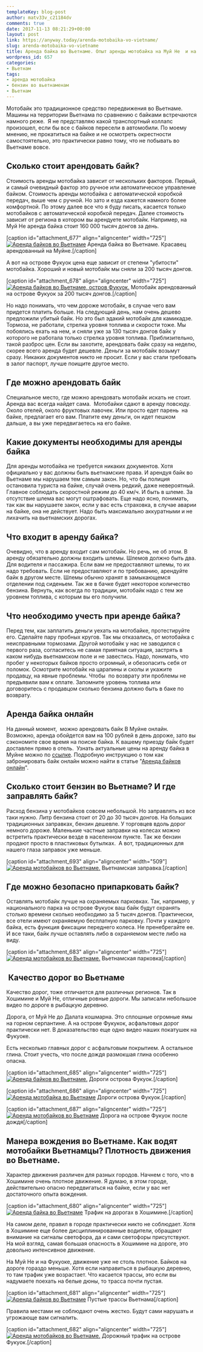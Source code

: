 ```yaml
---
templateKey: blog-post
author: matv33v_c21184dv
comments: true
date: 2017-11-13 08:21:29+00:00
layout: post
link: https://anyway.today/arenda-motobaika-vo-vietname/
slug: arenda-motobaika-vo-vietname
title: Аренда байка во Вьетнаме. Опыт аренды мотобайка на Муй Не  и на острове Фукуок.
wordpress_id: 657
categories:
- Вьетнам
tags:
- аренда мотобайка
- бензин во вьетнаменам
- Вьетнам
---
```


Мотобайк это традиционное средство передвижения во Вьетнаме. Машины на территории Вьетнама по сравнению с байками встречаются намного реже.  Я не представляю какой транспортный коллапс произошел, если бы все с байков пересели в автомобили. По моему мнению, не прокатиться на байке и не осмотреть окрестности самостоятельно, это практически равно тому, что не побывать во Вьетнаме вовсе.


<!-- more -->


## Сколько стоит арендовать байк?




Стоимость аренды мотобайка зависит от нескольких факторов. Первый, и самый очевидный фактор это ручное или автоматическое управление байком. Стоимость аренды мотобайка с автоматической коробкой передач, выше чем с ручной. Но зато и езда кажется намного более комфортной. По этому далее все что я буду писать, касается только мотобайков с автоматической коробкой передач. Далее стоимость зависит от региона в котором вы арендуете мотобайк. Например, на Муй Не аренда байка стоит 160 000 тысяч донгов за день.




[caption id="attachment_677" align="aligncenter" width="725"][![Аренда байков во Вьетнаме](https://anyway.today/wp-content/uploads/2015/03/2014-10-20_Vietnam_0139.jpg)](https://anyway.today/wp-content/uploads/2015/03/2014-10-20_Vietnam_0139.jpg) Аренда байка во Вьетнаме. Красавец арендованный на Муйне.[/caption]


А вот на острове Фукуок цена еще зависит от степени "убитости" мотобайка. Хороший и новый мотобайк мы сняли за 200 тысяч донгов.




[caption id="attachment_678" align="aligncenter" width="725"][![Аренда байков во Вьетнаме, остров Фукуок.](https://anyway.today/wp-content/uploads/2015/03/2014-10-28_Vietnam_0775.jpg)](https://anyway.today/wp-content/uploads/2015/03/2014-10-28_Vietnam_0775.jpg) Мотобайк арендованный на острове Фукуок за 200 тысяч донгов.[/caption]


Но надо понимать, что чем дороже мотобайк, в случае чего вам придется платить больше. На следующий день, нам очень дешево предложили убитый байк. Но это был эдакий мотобайк для камикадзе. Тормоза, не работали, стрелка уровня топлива и скорости тоже. Мы побоялись ехать на нем, и сняли уже за 130 тысяч донгов байк у которого не работала только стрелка уровня топлива. Приблизительно, такой разброс цен. Если вы захотите, арендовать байк сразу на неделю, скорее всего аренда будет дешевле. Деньги за мотобайк возьмут сразу. Никаких документов никто не просит. Если у вас стали требовать в залог паспорт, лучше поищите другое место.





## Где можно арендовать байк




Специальное место, где можно арендовать мотобайк искать не стоит. Аренда вас всегда найдет сама.  Мотобайки сдают в аренду повсюду. Около отелей, около фруктовых лавочек. Или просто едет парень  на байке, предлагает его вам. Платите ему деньги, он идет пешком дальше, а вы уже передвигаетесь на его байке.





## Какие документы необходимы для аренды байка




Для аренды мотобайка не требуется никаких документов. Хотя официально у вас должны быть вьетнамские права. И арендуя байк во Вьетнаме мы нарушаем тем самым закон. Но, что бы полиция остановила туриста на байке, случай очень редкий, даже невероятный. Главное соблюдать скоростной режим до 40 км/ч. И быть в шлеме. За отсутствие шлема вас могут оштрафовать. Еще надо ясно, понимать, так как вы нарушаете закон, если у вас есть страховка, в случае аварии на байке, она не действует. Надо быть максимально аккуратными и не лихачить на вьетнамских дорогах.





## Что входит в аренду байка?




Очевидно, что в аренду входит сам мотобайк. Но речь, не об этом. В аренду обязательно должны входить шлемы. Шлемов должно быть два. Для водителя и пассажира. Если вам не предоставляют шлемы, то их надо требовать. Если не предоставляют и по требованию, арендуйте байк в другом месте. Шлемы обычно хранят в замыкающемся отделении под сиденьем. Так же в бачке будет некоторое количество бензина. Вернуть, как всегда по традиции, мотобайк надо с тем же уровнем топлива, с которым вы его получили.





## Что необходимо учесть при аренде байка?




Перед тем, как заплатить деньги уехать на мотобайке, протестируйте его. Сделайте пару пробных кругов. Так мы отказались, от мотобайка с неисправными тормозами. Другой мотобайк у нас не заводился с первого раза, согласитесь не самая приятная ситуация, застрять в каком нибудь вьетнамском поле и не завестись. Надо, понимать, что пробег у некоторых байков просто огромный, и обезопасить себя от поломок. Осмотрите мотобайк на царапины и сколы и укажите продавцу, на явные проблемы. Чтобы  по возврату эти проблемы не предъявили вам к оплате. Запомните уровень топлива или договоритесь с продавцом сколько бензина должно быть в баке по возврату.





## Аренда байка онлайн




На данный момент,  можно арендовать байк В Муйне онлайн. Возможно, аренда обойдется вам на 100 рублей в день дороже, зато вы сэкономите свое время на поиске байка. К вашему приезду байк будет доставлен прямо в отель.  Узнать актуальные цены на аренду байка в Муйне можно по [ссылке](https://c57.travelpayouts.com/click?shmarker=14510.Muine&promo_id=1702&source_type=customlink&type=click&custom_url=https%3A%2F%2Fbikesbooking.com%2Fru%2Fdetail%2F3290%2F%3Fbegin%3D2017-11-21T09%3A00%3A00.000Z%26bikeTypes%3D1%2C2%2C3%2C4%26country%3D240%26dropOfCity%3D574%26end%3D2017-11-25T09%3A00%3A00.000Z%26extras%26pickUpCity%3D574%26returnAtSameCity%3Dtrue). Подробную инструкцию о том как забронировать байк онлайн можно найти в статье "[Аренда байков онлайн](https://anyway.today/arenda-baikov-online/)".





## Сколько стоит бензин во Вьетнаме? И где заправлять байк?




Расход бензина у мотобайков совсем небольшой. Но заправлять из все таки нужно. Литр бензина стоит от 20 до 30 тысяч донгов. На больших традиционных заправках, бензин дешевле. У торговцев вдоль дорог немного дороже. Маленькие частные заправки на колесах можно встретить практически везде в населенном пункте. Так же бензин продают просто в пластиковых бутылках.  А вот, традиционных для нашего глаза заправок уже меньше.




[caption id="attachment_693" align="aligncenter" width="509"][![Аренда мотобайков во Вьетнаме.](https://anyway.today/wp-content/uploads/2015/03/2014-10-20_Vietnam_0114-593x1024.jpg)](https://anyway.today/wp-content/uploads/2015/03/2014-10-20_Vietnam_0114.jpg) Вьетнамская заправка.[/caption]


## Где можно безопасно припарковать байк?




Оставлять мотобайк лучше на охраняемых парковках. Так, например, у национального парка на острове Фукуок ваш байк будут охранять столько времени сколько необходимо за 5 тысяч донгов. Практически, все отели имеют охраняемую бесплатную парковку. Почти у каждого байка, есть функция фиксации переднего колеса. Не пренебрегайте ее. И все таки, байк лучше оставлять либо в охраняемом месте либо на виду.




[caption id="attachment_683" align="aligncenter" width="725"][![Аренда мотобайков во Вьетнаме.](https://anyway.today/wp-content/uploads/2015/03/2014-10-30_Vietnam_0997.jpg)](https://anyway.today/wp-content/uploads/2015/03/2014-10-30_Vietnam_0997.jpg) Вьетнамская парковка[/caption]


##  Качество дорог во Вьетнаме




Качество дорог, тоже отличается для различных регионов. Так в Хошимине и Муй Не, отличные ровные дороги. Мы записали небольшое видео по дороге в рыбацкую деревню.







Дорога, от Муй Не до Далата кошмарна. Это сплошные огромные ямы на горном серпантине. А на острове Фукукок, асфальтовых дорог практически нет. В доказательство еще одно видео наших покатушек на Фукуоке.





Есть несколько главных дорог с асфальтовым покрытием. А остальное глина. Стоит учесть, что после дождя размокшая глина особенно опасна.




[caption id="attachment_685" align="aligncenter" width="725"][![Аренда байков во Вьетнаме.](https://anyway.today/wp-content/uploads/2015/03/2014-10-28_Vietnam_0831.jpg)](https://anyway.today/wp-content/uploads/2015/03/2014-10-28_Vietnam_0831.jpg) Дороги острова Фукуок.[/caption]

[caption id="attachment_686" align="aligncenter" width="725"][![Аренда мотобайка во Вьетнаме](https://anyway.today/wp-content/uploads/2015/03/2014-10-28_Vietnam_0832.jpg)](https://anyway.today/wp-content/uploads/2015/03/2014-10-28_Vietnam_0832.jpg) Дороги острова Фукуок.[/caption]

[caption id="attachment_687" align="aligncenter" width="725"][![Аренда мотобайков во Вьетнаме](https://anyway.today/wp-content/uploads/2015/03/2014-10-30_Vietnam_0964.jpg)](https://anyway.today/wp-content/uploads/2015/03/2014-10-30_Vietnam_0964.jpg) Дорога на острове Фукуок после дождя[/caption]


## Манера вождения во Вьетнаме. Как водят мотобайки Вьетнамцы? Плотность движения во Вьетнаме.




Характер движения различен для разных городов. Начнем с того, что в Хошимине очень плотное движение. Я думаю, в этом городе, действительно опасно передвигаться на байке, если у вас нет достаточного опыта вождения.




[caption id="attachment_680" align="aligncenter" width="725"][![Аренда байка во Вьетнаме](https://anyway.today/wp-content/uploads/2015/03/2014-10-17_Vietnam_0013.jpg)](https://anyway.today/wp-content/uploads/2015/03/2014-10-17_Vietnam_0013.jpg) Трафик на дорогах в Хошимине.[/caption]


На самом деле, правил в городе практически никто не соблюдает. Хотя в Хошимине еще более дисциплинированные водители, обращают внимание на сигналы светофора, да и сами светофоры присутствуют. На мой взгляд, самая большая опасность в Хошимине на дороге, это довольно интенсивное движение.




На Муй Не и на Фукуоке, движение уже не столь плотное. Байков на дороге гораздо меньше. Хотя если направиться в рыбацкую деревню, то там трафик уже возрастает. Что касается трассы, это если вы надумаете поехать на белые дюны, то трасса почти пустая.




[caption id="attachment_681" align="aligncenter" width="725"][![Аренда байков во Вьетнаме](https://anyway.today/wp-content/uploads/2015/03/2014-10-22_Vietnam_0313.jpg)](https://anyway.today/wp-content/uploads/2015/03/2014-10-22_Vietnam_0313.jpg) Пустые трассы Вьетнама[/caption]


Правила местами не соблюдают очень жестко. Будут сами нарушать и угрожающе вам сигналить.




[caption id="attachment_682" align="aligncenter" width="725"][![Аренда мотобайков во Вьетнаме.](https://anyway.today/wp-content/uploads/2015/03/2014-10-30_Vietnam_1010.jpg)](https://anyway.today/wp-content/uploads/2015/03/2014-10-30_Vietnam_1010.jpg) Дорожный трафик на острове Фукуок.[/caption]
